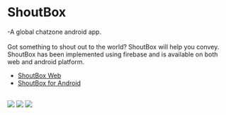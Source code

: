 # ShoutBox
-A global chatzone android app.<br>
<br>
Got something to shout out to the world? ShoutBox will help you convey.
ShoutBox has been implemented using firebase and is available on both web and android platform.<br>
<ul>
<li><a href="shoutbox-web.firebaseapp.com">ShoutBox Web</a></li>
<li><a href="https://github.com/iamadarshkumar/ShoutBox">ShoutBox for Android</a></li><br>
</ul>
<img src="http://i.imgur.com/dkozqsA.png"></img>
<img src="http://i.imgur.com/gNBxGFR.png"></img>
<img src="http://i.imgur.com/0WazPqj.png"></img>
